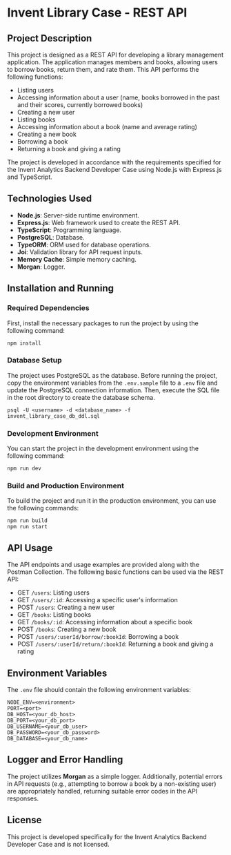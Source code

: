 # Invent Library Case - REST API

## Project Description

This project is designed as a REST API for developing a library management application. The application manages members and books, allowing users to borrow books, return them, and rate them. This API performs the following functions:

-   Listing users
-   Accessing information about a user (name, books borrowed in the past and their scores, currently borrowed books)
-   Creating a new user
-   Listing books
-   Accessing information about a book (name and average rating)
-   Creating a new book
-   Borrowing a book
-   Returning a book and giving a rating

The project is developed in accordance with the requirements specified for the Invent Analytics Backend Developer Case using Node.js with Express.js and TypeScript.

## Technologies Used

-   **Node.js**: Server-side runtime environment.
-   **Express.js**: Web framework used to create the REST API.
-   **TypeScript**: Programming language.
-   **PostgreSQL**: Database.
-   **TypeORM**: ORM used for database operations.
-   **Joi**: Validation library for API request inputs.
-   **Memory Cache**: Simple memory caching.
-   **Morgan**: Logger.

## Installation and Running

### Required Dependencies

First, install the necessary packages to run the project by using the following command:

```
npm install
```

### Database Setup

The project uses PostgreSQL as the database. Before running the project, copy the environment variables from the `.env.sample` file to a `.env` file and update the PostgreSQL connection information. Then, execute the SQL file in the root directory to create the database schema.

```
psql -U <username> -d <database_name> -f invent_library_case_db_ddl.sql
```

### Development Environment

You can start the project in the development environment using the following command:

```
npm run dev
```

### Build and Production Environment

To build the project and run it in the production environment, you can use the following commands:

```
npm run build
npm run start
```

## API Usage

The API endpoints and usage examples are provided along with the Postman Collection. The following basic functions can be used via the REST API:

-   GET `/users`: Listing users
-   GET `/users/:id`: Accessing a specific user's information
-   POST `/users`: Creating a new user
-   GET `/books`: Listing books
-   GET `/books/:id`: Accessing information about a specific book
-   POST `/books`: Creating a new book
-   POST `/users/:userId/borrow/:bookId`: Borrowing a book
-   POST `/users/:userId/return/:bookId`: Returning a book and giving a rating

## Environment Variables

The `.env` file should contain the following environment variables:

```
NODE_ENV=<environment>
PORT=<port>
DB_HOST=<your_db_host>
DB_PORT=<your_db_port>
DB_USERNAME=<your_db_user>
DB_PASSWORD=<your_db_password>
DB_DATABASE=<your_db_name>
```

## Logger and Error Handling

The project utilizes **Morgan** as a simple logger. Additionally, potential errors in API requests (e.g., attempting to borrow a book by a non-existing user) are appropriately handled, returning suitable error codes in the API responses.

## License

This project is developed specifically for the Invent Analytics Backend Developer Case and is not licensed.
